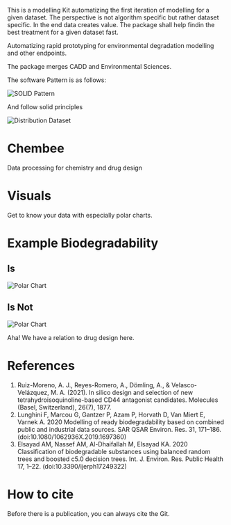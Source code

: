 This is a modelling Kit automatizing the first iteration of modelling 
for a given dataset. The perspective is not algorithm specific but rather 
dataset specific. In the end data creates value. The package shall help findin the best treatment for a given dataset fast. 

Automatizing rapid prototyping for environmental degradation modelling and other endpoints. 

The package merges CADD and Environmental Sciences. 

The software Pattern is as follows: 

![SOLID Pattern](solid_pattern_white.png)

And follow solid principles

![Distribution Dataset](tests/plots/plots.png)
# Chembee
Data processing for chemistry and drug design


# Visuals 
Get to know your data with especially polar charts. 

# Example Biodegradability
## Is 
![Polar Chart](tests/plots/BiodegPolar.png)
## Is Not 
![Polar Chart](tests/plots/NBiodegPolar.png)

Aha! We have a relation to drug design here. 


# References 

1. Ruiz-Moreno, A. J., Reyes-Romero, A., Dömling, A., & Velasco-Velázquez, M. A. (2021). In silico design and selection of new tetrahydroisoquinoline-based CD44 antagonist candidates. Molecules (Basel, Switzerland), 26(7), 1877.
2. Lunghini F, Marcou G, Gantzer P, Azam P, Horvath D, Van Miert E, Varnek A. 2020 Modelling of ready biodegradability based on combined public and industrial data sources. SAR QSAR Environ. Res. 31, 171–186. (doi:10.1080/1062936X.2019.1697360)
3. Elsayad AM, Nassef AM, Al-Dhaifallah M, Elsayad KA. 2020 Classification of biodegradable substances using balanced random trees and boosted c5.0 decision trees. Int. J. Environ. Res. Public Health 17, 1–22. (doi:10.3390/ijerph17249322)

# How to cite

Before there is a publication, you can always cite the Git. 



